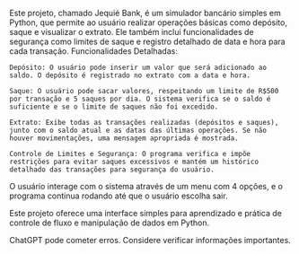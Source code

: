 Este projeto, chamado Jequié Bank, é um simulador bancário simples em Python, que permite ao usuário realizar operações básicas como depósito, saque e visualizar o extrato. Ele também inclui funcionalidades de segurança como limites de saque e registro detalhado de data e hora para cada transação.
Funcionalidades Detalhadas:

    Depósito: O usuário pode inserir um valor que será adicionado ao saldo. O depósito é registrado no extrato com a data e hora.

    Saque: O usuário pode sacar valores, respeitando um limite de R$500 por transação e 5 saques por dia. O sistema verifica se o saldo é suficiente e se o limite de saques não foi excedido.

    Extrato: Exibe todas as transações realizadas (depósitos e saques), junto com o saldo atual e as datas das últimas operações. Se não houver movimentações, uma mensagem apropriada é mostrada.

    Controle de Limites e Segurança: O programa verifica e impõe restrições para evitar saques excessivos e mantém um histórico detalhado das transações para segurança do usuário.

O usuário interage com o sistema através de um menu com 4 opções, e o programa continua rodando até que o usuário escolha sair.

Este projeto oferece uma interface simples para aprendizado e prática de controle de fluxo e manipulação de dados em Python.

ChatGPT pode cometer erros. Considere verificar informações importantes.
